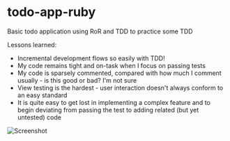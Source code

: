 todo-app-ruby
=============

Basic todo application using RoR and TDD to practice some TDD


Lessons learned:
* Incremental development flows so easily with TDD!
* My code remains tight and on-task when I focus on passing tests
* My code is sparsely commented, compared with how much I comment usually - is
  this good or bad? I'm not sure
* View testing is the hardest - user interaction doesn't always conform to an
  easy standard
* It is quite easy to get lost in implementing a complex feature and to begin
  deviating from passing the test to adding related (but yet untested) code

![Screenshot](https://raw.github.com/mgarbacz/todo-app-ruby/master/public/ss.png)
